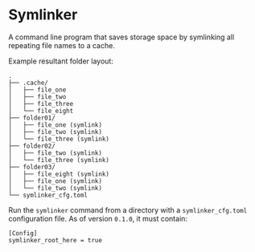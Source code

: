 # Symlinker

A command line program that saves storage space by symlinking all repeating file names to a cache.

Example resultant folder layout:
```
.
├── .cache/
│   ├── file_one
│   ├── file_two
│   ├── file_three
│   └── file_eight
├── folder01/
│   ├── file_one (symlink)
│   ├── file_two (symlink)
│   └── file_three (symlink)
├── folder02/
│   ├── file_two (symlink)
│   └── file_three (symlink)
├── folder03/
│   ├── file_eight (symlink)
│   ├── file_one (symlink)
│   └── file_two (symlink)
└── symlinker_cfg.toml
```

Run the `symlinker` command from a directory with a `symlinker_cfg.toml` configuration file. 
As of version `0.1.0`, it must contain:
```
[Config]
symlinker_root_here = true
```